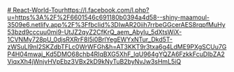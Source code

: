[# React-World-Tour](https://l.facebook.com/l.php?u=https%3A%2F%2F6601546c691180b0394a4d58--shiny-maamoul-3509e6.netlify.app%2F%3Ffbclid%3DIwAR20iih7rrbeGGcerAES8rqpfMuHy53bzd9cccuu0mi9-UtJZ2qyZ2CfKrQ_aem_AbyIu_5dXtsWiX-1CVNMy728pU_0djsRXRrF8l5i0BrlYegEWYxNTur_Dkd5T-zWSuLl9nI2SKZdbTFLc0WrWFGh&h=AT3KKT9r3txa6g4LdME9PXgSCUu7GP4H04mwaj_Kd5DMO68chb4RIqBXG5XhF_lqU964gYQZA6FzkkFcuDIbZA2ViqxXh4jWnjvHVpEbz3VBx2kD9kNyTuB2byNvJw3sHmL5iQ)https://l.facebook.com/l.php?u=https%3A%2F%2F6601546c691180b0394a4d58--shiny-maamoul-3509e6.netlify.app%2F%3Ffbclid%3DIwAR20iih7rrbeGGcerAES8rqpfMuHy53bzd9cccuu0mi9-UtJZ2qyZ2CfKrQ_aem_AbyIu_5dXtsWiX-1CVNMy728pU_0djsRXRrF8l5i0BrlYegEWYxNTur_Dkd5T-zWSuLl9nI2SKZdbTFLc0WrWFGh&h=AT3KKT9r3txa6g4LdME9PXgSCUu7GP4H04mwaj_Kd5DMO68chb4RIqBXG5XhF_lqU964gYQZA6FzkkFcuDIbZA2ViqxXh4jWnjvHVpEbz3VBx2kD9kNyTuB2byNvJw3sHmL5iQ

